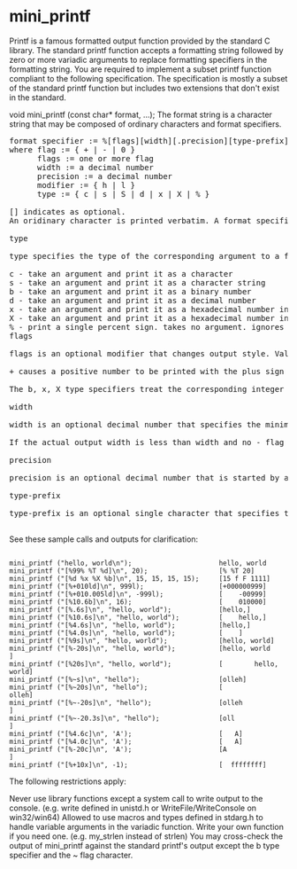 # mini_printf

Printf is a famous formatted output function provided by the standard C library. The standard printf function accepts a formatting string followed by zero or more variadic arguments to replace formatting specifiers in the formatting string. You are required to implement a subset printf function compliant to the following specification. The specification is mostly a subset of the standard printf function but includes two extensions that don't exist in the standard.

void mini_printf (const char* format, ...);
The format string is a character string that may be composed of ordinary characters and format specifiers.

<pre>
format specifier := %[flags][width][.precision][type-prefix]type
where flag := { + | - | 0 }
      flags := one or more flag
      width := a decimal number
      precision := a decimal number
      modifier := { h | l }
      type := { c | s | S | d | x | X | % }

[] indicates as optional.
An oridinary character is printed verbatim. A format specifier is replaced by a corresponding argument following the format string. A format specifier begins with a percent sign and ends when a valid type specifier is encountered. if no valid type specifier is encountered at the position where a type specifier is expected, the format specifier ends but the whole invalid format specifier segment is printed verbatim.

type

type specifies the type of the corresponding argument to a format specifier. It determines to print the argument as a character, a string, or a number.

c - take an argument and print it as a character
s - take an argument and print it as a character string
b - take an argument and print it as a binary number
d - take an argument and print it as a decimal number
x - take an argument and print it as a hexadecimal number in lower-case
X - take an argument and print it as a hexadecimal number in upper-case
% - print a single percent sign. takes no argument. ignores flags, width, precision, type-prefix.
flags

flags is an optional modifier that changes output style. Valid flag characters include +, -, 0, ~. flags can be composed of one or more flag characters appearing in any order. multiple occurrences of the same flag character are allowed. The flags part starts when a valid flag character follows the percent sign immediately and ends when an invalid flag character is encountered.

+ causes a positive number to be printed with the plus sign for decimal numeric output; - left-aligns the character, string, numeric output; 0 zero-pads the left side of numeric output if the actual output width is less than width specified in the format specifier. if both - and 0 appear, only - takes effect; ~ applies to string output only and causes a string to be printed reversely.

The b, x, X type specifiers treat the corresponding integer argument as an unsigned number and the + flag character doesn't apply to these type specifiers.

width

width is an optional decimal number that specifies the minimum number of characters to be printed for character, string, numeric output. It cannot begin with 0 as 0 is used as as flag character.

If the actual output width is less than width and no - flag is specified, the output is right-aligned.

precision

precision is an optional decimal number that is started by a period sign. it specifies the maximum number of charachters to be printed for string output and the minimum number of digits to be printed for numeric output. it doesn't apply to the character output. you can assume that precision is always 1 for character output.

type-prefix

type-prefix is an optional single character that specifies the size of the corresponding argument to the format specifier. For an integer argument, h takes it as short int and l takes it as long int. It is meaningful only if type is one of b, d, x, X. It is ignored for character and string output.

</pre>

See these sample calls and outputs for clarification:

<code>
mini_printf ("hello, world\n");                      hello, world
mini_printf ("[%99% %T %d]\n", 20);                  [% %T 20]
mini_printf ("[%d %x %X %b]\n", 15, 15, 15, 15);     [15 f F 1111]
mini_printf ("[%+010ld]\n", 999l);                   [+000000999]
mini_printf ("[%+010.005ld]\n", -999l);              [    -00999]
mini_printf ("[%10.6b]\n", 16);                      [    010000]
mini_printf ("[%.6s]\n", "hello, world");            [hello,]
mini_printf ("[%10.6s]\n", "hello, world");          [    hello,]
mini_printf ("[%4.6s]\n", "hello, world");           [hello,]
mini_printf ("[%4.0s]\n", "hello, world");           [    ]
mini_printf ("[%9s]\n", "hello, world");             [hello, world]
mini_printf ("[%-20s]\n", "hello, world");           [hello, world        ]
mini_printf ("[%20s]\n", "hello, world");            [        hello, world]
mini_printf ("[%~s]\n", "hello");                    [olleh]
mini_printf ("[%~20s]\n", "hello");                  [               olleh]
mini_printf ("[%~-20s]\n", "hello");                 [olleh               ]
mini_printf ("[%~-20.3s]\n", "hello");               [oll                 ]
mini_printf ("[%4.6c]\n", 'A');                      [   A]
mini_printf ("[%4.0c]\n", 'A');                      [   A]
mini_printf ("[%-20c]\n", 'A');                      [A                   ]
mini_printf ("[%+10x]\n", -1);                       [  ffffffff]
</code>

The following restrictions apply:

Never use library functions except a system call to write output to the console. (e.g. write defined in unistd.h or WriteFile/WriteConsole on win32/win64)
Allowed to use macros and types defined in stdarg.h to handle variable arguments in the variadic function.
Write your own function if you need one. (e.g. my_strlen instead of strlen)
You may cross-check the output of mini_printf against the standard printf's output except the b type specifier and the ~ flag character.

